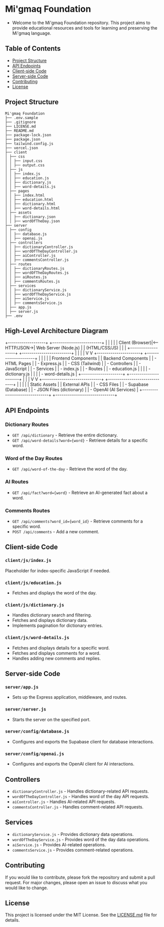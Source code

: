 
# Mi'gmaq Foundation

- Welcome to the Mi'gmaq Foundation repository. This project aims to provide educational resources and tools for learning and preserving the Mi'gmaq language.

## Table of Contents

- [Project Structure](#project-structure)
- [API Endpoints](#api-endpoints)
- [Client-side Code](#client-side-code)
- [Server-side Code](#server-side-code)
- [Contributing](#contributing)
- [License](#license)

## Project Structure

```
Mi'gmaq Foundation
├── .env.sample
├── .gitignore
├── LICENSE.md
├── README.md
├── package-lock.json
├── package.json
├── tailwind.config.js
├── vercel.json
├── client
│ ├── css
│ │ ├── input.css
│ │ ├── output.css
│ ├── js
│ │ ├── index.js
│ │ ├── education.js
│ │ ├── dictionary.js
│ │ ├── word-details.js
│ ├── pages
│ │ ├── index.html
│ │ ├── education.html
│ │ ├── dictionary.html
│ │ ├── word-details.html
│ ├── assets
│ │ ├── dictionary.json
│ │ ├── wordOfTheDay.json
├── server
│ ├── config
│ │ ├── database.js
│ │ ├── openai.js
│ ├── controllers
│ │ ├── dictionaryController.js
│ │ ├── wordOfTheDayController.js
│ │ ├── aiController.js
│ │ ├── commentsController.js
│ ├── routes
│ │ ├── dictionaryRoutes.js
│ │ ├── wordOfTheDayRoutes.js
│ │ ├── aiRoutes.js
│ │ ├── commentsRoutes.js
│ ├── services
│ │ ├── dictionaryService.js
│ │ ├── wordOfTheDayService.js
│ │ ├── aiService.js
│ │ ├── commentsService.js
│ ├── app.js
│ ├── server.js
├── .env
```
## High-Level Architecture Diagram

+-------------------+             +-------------------------+
|                   |             |                         |
|   Client (Browser)|<--HTTP/JSON->|    Web Server (Node.js) |
|   (HTML/CSS/JS)   |             |                         |
+-------------------+             +-------------------------+
            |                                     |
            |                                     |
            V                                     V
+----------------------+               +---------------------+
|                      |               |                     |
|  Frontend Components |               |  Backend Components |
|  - HTML Pages        |               |  - Express.js       |
|  - CSS (Tailwind)    |               |  - Controllers      |
|  - JavaScript        |               |  - Services         |
|    - index.js        |               |  - Routes           |
|    - education.js    |               |                     |
|    - dictionary.js   |               |                     |
|    - word-details.js |               +---------------------+
+----------------------+                        |
                      |                         |
                      V                         V
+------------------------------+      +------------------------------+
|                              |      |                              |
|  Static Assets               |      |  External APIs               |
|  - CSS Files                 |      |  - Supabase (Database)       |
|  - JSON Files (dictionary)   |      |  - OpenAI (AI Services)      |
+------------------------------+      +------------------------------+

## API Endpoints

### Dictionary Routes

- `GET /api/dictionary` - Retrieve the entire dictionary.
- `GET /api/word-details?word={word}` - Retrieve details for a specific word.

### Word of the Day Routes

- `GET /api/word-of-the-day` - Retrieve the word of the day.

### AI Routes

- `GET /api/fact?word={word}` - Retrieve an AI-generated fact about a word.

### Comments Routes

- `GET /api/comments?word_id={word_id}` - Retrieve comments for a specific word.
- `POST /api/comments` - Add a new comment.

## Client-side Code

### `client/js/index.js`

Placeholder for index-specific JavaScript if needed.

### `client/js/education.js`

- Fetches and displays the word of the day.

### `client/js/dictionary.js`

- Handles dictionary search and filtering.
- Fetches and displays dictionary data.
- Implements pagination for dictionary entries.

### `client/js/word-details.js`

- Fetches and displays details for a specific word.
- Fetches and displays comments for a word.
- Handles adding new comments and replies.

## Server-side Code

### `server/app.js`

- Sets up the Express application, middleware, and routes.

### `server/server.js`

- Starts the server on the specified port.

### `server/config/database.js`

- Configures and exports the Supabase client for database interactions.

### `server/config/openai.js`

- Configures and exports the OpenAI client for AI interactions.

## Controllers

- `dictionaryController.js` - Handles dictionary-related API requests.
- `wordOfTheDayController.js` - Handles word of the day API requests.
- `aiController.js` - Handles AI-related API requests.
- `commentsController.js` - Handles comment-related API requests.

## Services

- `dictionaryService.js` - Provides dictionary data operations.
- `wordOfTheDayService.js` - Provides word of the day data operations.
- `aiService.js` - Provides AI-related operations.
- `commentsService.js` - Provides comment-related operations.

## Contributing

If you would like to contribute, please fork the repository and submit a pull request. For major changes, please open an issue to discuss what you would like to change.

## License

This project is licensed under the MIT License. See the [LICENSE.md](LICENSE.md) file for details.
